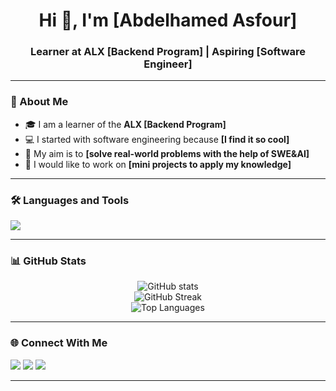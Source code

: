 <!-- GitHub Profile README Template -->


<h1 align="center">Hi 👋, I'm [Abdelhamed Asfour]</h1>
<h3 align="center">Learner at ALX [Backend Program] | Aspiring [Software Engineer]</h3>


---


### 🚀 About Me
- 🎓 I am a learner of the **ALX [Backend Program]**
- 💻 I started with software engineering because **[I find it so cool]**
- 🎯 My aim is to **[solve real-world problems with the help of SWE&AI]**
- 🔭 I would like to work on **[mini projects to apply my knowledge]**


---



### 🛠️ Languages and Tools
<p align="left">
<img src="https://skillicons.dev/icons?i=python,cpp,html,css,git,github,linux" />
</p>


---


### 📊 GitHub Stats
<p align="center">
<img src="https://github-readme-stats.vercel.app/api?username=[abdelhmiedDev]&show_icons=true&theme=tokyonight" alt="GitHub stats"/>
<br>
<img src="https://github-readme-streak-stats.herokuapp.com/?user=[abdelhamiedDev]&theme=tokyonight" alt="GitHub Streak"/>
<br>
<img src="https://github-readme-stats.vercel.app/api/top-langs/?username=[abdelhamiedDev]&layout=compact&theme=tokyonight" alt="Top Languages"/>
</p>


---


### 🌐 Connect With Me
<p align="left">
<a href="https://linkedin.com/in/[lil3sfour]" target=""><img src="https://img.shields.io/badge/LinkedIn-blue?style=for-the-badge&logo=linkedin"/></a>
<a href="https://twitter.com/[Lil_asfour]" target=""><img src="https://img.shields.io/badge/Twitter-black?style=for-the-badge&logo=twitter"/></a>
<a href="mailto:[medo91057@gmail.com]" target="_blank"><img src="https://img.shields.io/badge/Email-red?style=for-the-badge&logo=gmail"/></a>
</p>


---




